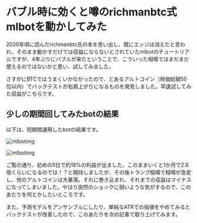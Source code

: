 <!-- title: バブル時に効くと噂のrichmanbtc式mlbot動かしてみた -->

# バブル時に効くと噂のrichmanbtc式mlbotを動かしてみた

2020年頃に読んだrichmanbtc氏の本を思い出し、既にエッジは消えたと言われ、そのまま動かすだけでは収益にならないとされていたmlbotのチュートリアルですが、4年ぶりにバブルが来たということで、こういった相場ではまだまだ使えるのではないかと思い、試してみました。

さすがにBTCではうまくいかなかったので、とあるアルトコイン（時価総額50位以内）でバックテストが右肩上がりになるものを発見しました。早速試してみた収益がこちらです。

## 少しの期間回してみたbotの結果

以下は、短期間運用したbotの結果です。

![mlbotimg](https://qiitaimgkoji.s3.ap-northeast-1.amazonaws.com/IMG_9689.jpg)

![mlbotimg](https://qiitaimgkoji.s3.ap-northeast-1.amazonaws.com/IMG_9690.jpg)

ご覧の通り、初めの5日で約18%の利益が出ました。このままいくと1か月で2.6倍くらいになるのでは！？と期待しましたが、その後トランプ相場で相場が急変し、他のアルトコインは大暴落。それに巻き込まれ、それまでの収益はマイナスになってしまいました。やはり突然のショックに弱いような気がするので、このあたりを何とかしたいところです。

また、予測モデルをアンサンブルにしたり、単純なATRでの指値をやめてみるとバックテストが改善したので、このあたりを次の記事で取り上げてみます。
